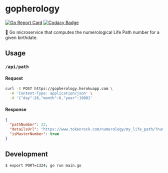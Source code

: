 # gopherology
[![Go Report Card](https://goreportcard.com/badge/github.com/droxey/gopherology)](https://goreportcard.com/report/github.com/droxey/gopherology) [![Codacy Badge](https://api.codacy.com/project/badge/Grade/7ed40f9f3ecf46709879d5fbac28fd9b)](https://www.codacy.com/app/droxey/gopherology?utm_source=github.com&amp;utm_medium=referral&amp;utm_content=droxey/gopherology&amp;utm_campaign=Badge_Grade)

🔮 Go microservice that computes the numerological Life Path number for a given birthdate.

## Usage

### `/api/path`

#### Request

```bash
curl -X POST https://gopherology.herokuapp.com \
  -H 'Content-Type: application/json' \
  -d '{"day":26,"month":6,"year":1988}'
```

#### Response

```json
{
  "pathNumber": 22,
  "detailsUrl": "https://www.tokenrock.com/numerology/my_life_path/?num=22",
  "isMasterNumber": true
}
```

## Development

```bash
$ export PORT=1324; go run main.go
```
